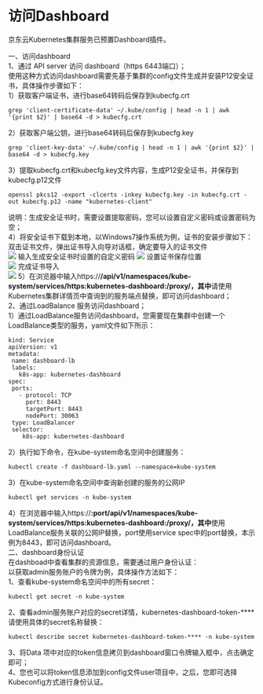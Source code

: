 
# 访问Dashboard

京东云Kubernetes集群服务已预置Dashboard插件。

一、访问dashboard  
1、通过 API server 访问 dashboard（https 6443端口）；  
使用这种方式访问dashboard需要先基于集群的config文件生成并安装P12安全证书，具体操作步骤如下：  
1）获取客户端证书，进行base64转码后保存到kubecfg.crt  
```
grep 'client-certificate-data' ~/.kube/config | head -n 1 | awk '{print $2}' | base64 -d > kubecfg.crt
```
2）获取客户端公钥，进行base64转码后保存到kubecfg.key  
```
grep 'client-key-data' ~/.kube/config | head -n 1 | awk '{print $2}' | base64 -d > kubecfg.key
```
3）提取kubecfg.crt和kubecfg.key文件内容，生成P12安全证书，并保存到kubecfg.p12文件  
```
openssl pkcs12 -export -clcerts -inkey kubecfg.key -in kubecfg.crt -out kubecfg.p12 -name "kubernetes-client"
```
   说明：生成安全证书时，需要设置提取密码，您可以设置自定义密码或设置密码为空；  
4）将安全证书下载到本地，以Windows7操作系统为例，证书的安装步骤如下：  
双击证书文件，弹出证书导入向导对话框，确定要导入的证书文件  
 ![](https://github.com/jdcloudcom/cn/blob/edit/image/Elastic-Compute/JCS-for-Kubernetes/导入证书2.png)
输入生成安全证书时设置的自定义密码
![](https://github.com/jdcloudcom/cn/blob/edit/image/Elastic-Compute/JCS-for-Kubernetes/导入证书3.png)
设置证书保存位置  
![](https://github.com/jdcloudcom/cn/blob/edit/image/Elastic-Compute/JCS-for-Kubernetes/导入证书4.png)
完成证书导入  
![](https://github.com/jdcloudcom/cn/blob/edit/image/Elastic-Compute/JCS-for-Kubernetes/导入证书5.png)
5）在浏览器中输入https://****/api/v1/namespaces/kube-system/services/https:kubernetes-dashboard:/proxy/，其中****请使用Kubernetes集群详情页中查询到的服务端点替换，即可访问dashboard；  
2、通过LoadBalance 服务访问dashboard；  
 1）通过LoadBalance服务访问dashboard，您需要现在集群中创建一个LoadBalance类型的服务，yaml文件如下所示： 
 ```
kind: Service
apiVersion: v1
metadata:
  name: dashboard-lb
  labels:
    k8s-app: kubernetes-dashboard
spec:
  ports:
    - protocol: TCP
      port: 8443
      targetPort: 8443
      nodePort: 30063
  type: LoadBalancer
  selector:
     k8s-app: kubernetes-dashboard
```
2）执行如下命令，在kube-system命名空间中创建服务：  
```
kubectl create -f dashboard-lb.yaml --namespace=kube-system
```
3）在kube-system命名空间中查询新创建的服务的公网IP
```
kubectl get services -n kube-system
```
4）在浏览器中输入https://****:port/api/v1/namespaces/kube-system/services/https:kubernetes-dashboard:/proxy/，其中****使用LoadBalance服务关联的公网IP替换，port使用service spec中的port替换，本示例为8443，即可访问dashboard。  
二、dashboard身份认证  
在dashboad中查看集群的资源信息，需要通过用户身份认证：  
以获取admin服务账户的令牌为例，具体操作方法如下：  
1、查看kube-system命名空间中的所有secret：  
```
kubectl get secret -n kube-system
```
2、查看admin服务账户对应的secret详情，kubernetes-dashboard-token-****请使用具体的secret名称替换：  
```
kubectl describe secret kubernetes-dashboard-token-**** -n kube-system
```
3、将Data 项中对应的token信息拷贝到dashboard窗口令牌输入框中，点击确定即可；  
4、您也可以将token信息添加到config文件user项目中，之后，您即可选择Kubeconfig方式进行身份认证。  
